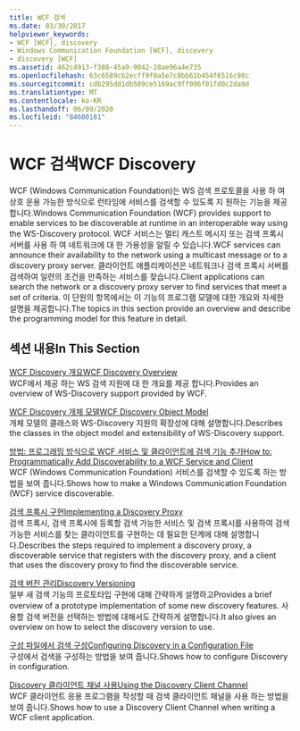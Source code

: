 ```yaml
---
title: WCF 검색
ms.date: 03/30/2017
helpviewer_keywords:
- WCF [WCF], discovery
- Windows Communication Foundation [WCF], discovery
- discovery [WCF]
ms.assetid: 462c4913-f388-45a9-9042-28ae96a4e735
ms.openlocfilehash: 63c6589cb2ecff9f0a5e7c8bb61b454f6516c98c
ms.sourcegitcommit: cdb295dd1db589ce5169ac9ff096f01fd0c2da9d
ms.translationtype: MT
ms.contentlocale: ko-KR
ms.lasthandoff: 06/09/2020
ms.locfileid: "84600181"
---
```

# <a name="wcf-discovery"></a><span data-ttu-id="9020f-102">WCF 검색</span><span class="sxs-lookup"><span data-stu-id="9020f-102">WCF Discovery</span></span>
<span data-ttu-id="9020f-103">WCF (Windows Communication Foundation)는 WS 검색 프로토콜을 사용 하 여 상호 운용 가능한 방식으로 런타임에 서비스를 검색할 수 있도록 지 원하는 기능을 제공 합니다.</span><span class="sxs-lookup"><span data-stu-id="9020f-103">Windows Communication Foundation (WCF) provides support to enable services to be discoverable at runtime in an interoperable way using the WS-Discovery protocol.</span></span> <span data-ttu-id="9020f-104">WCF 서비스는 멀티 캐스트 메시지 또는 검색 프록시 서버를 사용 하 여 네트워크에 대 한 가용성을 알릴 수 있습니다.</span><span class="sxs-lookup"><span data-stu-id="9020f-104">WCF services can announce their availability to the network using a multicast message or to a discovery proxy server.</span></span> <span data-ttu-id="9020f-105">클라이언트 애플리케이션은 네트워크나 검색 프록시 서버를 검색하여 일련의 조건을 만족하는 서비스를 찾습니다.</span><span class="sxs-lookup"><span data-stu-id="9020f-105">Client applications can search the network or a discovery proxy server to find services that meet a set of criteria.</span></span> <span data-ttu-id="9020f-106">이 단원의 항목에서는 이 기능의 프로그램 모델에 대한 개요와 자세한 설명을 제공합니다.</span><span class="sxs-lookup"><span data-stu-id="9020f-106">The topics in this section provide an overview and describe the programming model for this feature in detail.</span></span>  
  
## <a name="in-this-section"></a><span data-ttu-id="9020f-107">섹션 내용</span><span class="sxs-lookup"><span data-stu-id="9020f-107">In This Section</span></span>  
 [<span data-ttu-id="9020f-108">WCF Discovery 개요</span><span class="sxs-lookup"><span data-stu-id="9020f-108">WCF Discovery Overview</span></span>](wcf-discovery-overview.md)  
 <span data-ttu-id="9020f-109">WCF에서 제공 하는 WS 검색 지원에 대 한 개요를 제공 합니다.</span><span class="sxs-lookup"><span data-stu-id="9020f-109">Provides an overview of WS-Discovery support provided by WCF.</span></span>  
  
 [<span data-ttu-id="9020f-110">WCF Discovery 개체 모델</span><span class="sxs-lookup"><span data-stu-id="9020f-110">WCF Discovery Object Model</span></span>](wcf-discovery-object-model.md)  
 <span data-ttu-id="9020f-111">개체 모델의 클래스와 WS-Discovery 지원의 확장성에 대해 설명합니다.</span><span class="sxs-lookup"><span data-stu-id="9020f-111">Describes the classes in the object model and extensibility of WS-Discovery support.</span></span>  
  
 [<span data-ttu-id="9020f-112">방법: 프로그래밍 방식으로 WCF 서비스 및 클라이언트에 검색 기능 추가</span><span class="sxs-lookup"><span data-stu-id="9020f-112">How to: Programmatically Add Discoverability to a WCF Service and Client</span></span>](how-to-programmatically-add-discoverability-to-a-wcf-service-and-client.md)  
 <span data-ttu-id="9020f-113">WCF (Windows Communication Foundation) 서비스를 검색할 수 있도록 하는 방법을 보여 줍니다.</span><span class="sxs-lookup"><span data-stu-id="9020f-113">Shows how to make a Windows Communication Foundation (WCF) service discoverable.</span></span>  
  
 [<span data-ttu-id="9020f-114">검색 프록시 구현</span><span class="sxs-lookup"><span data-stu-id="9020f-114">Implementing a Discovery Proxy</span></span>](implementing-a-discovery-proxy.md)  
 <span data-ttu-id="9020f-115">검색 프록시, 검색 프록시에 등록할 검색 가능한 서비스 및 검색 프록시를 사용하여 검색 가능한 서비스를 찾는 클라이언트를 구현하는 데 필요한 단계에 대해 설명합니다.</span><span class="sxs-lookup"><span data-stu-id="9020f-115">Describes the steps required to implement a discovery proxy, a discoverable service that registers with the discovery proxy, and a client that uses the discovery proxy to find the discoverable service.</span></span>  
  
 [<span data-ttu-id="9020f-116">검색 버전 관리</span><span class="sxs-lookup"><span data-stu-id="9020f-116">Discovery Versioning</span></span>](discovery-versioning.md)  
 <span data-ttu-id="9020f-117">일부 새 검색 기능의 프로토타입 구현에 대해 간략하게 설명하고</span><span class="sxs-lookup"><span data-stu-id="9020f-117">Provides a brief overview of a prototype implementation of some new discovery features.</span></span> <span data-ttu-id="9020f-118">사용할 검색 버전을 선택하는 방법에 대해서도 간략하게 설명합니다.</span><span class="sxs-lookup"><span data-stu-id="9020f-118">It also gives an overview on how to select the discovery version to use.</span></span>  
  
 [<span data-ttu-id="9020f-119">구성 파일에서 검색 구성</span><span class="sxs-lookup"><span data-stu-id="9020f-119">Configuring Discovery in a Configuration File</span></span>](configuring-discovery-in-a-configuration-file.md)  
 <span data-ttu-id="9020f-120">구성에서 검색을 구성하는 방법을 보여 줍니다.</span><span class="sxs-lookup"><span data-stu-id="9020f-120">Shows how to configure Discovery in configuration.</span></span>  
  
 [<span data-ttu-id="9020f-121">Discovery 클라이언트 채널 사용</span><span class="sxs-lookup"><span data-stu-id="9020f-121">Using the Discovery Client Channel</span></span>](using-the-discovery-client-channel.md)  
 <span data-ttu-id="9020f-122">WCF 클라이언트 응용 프로그램을 작성할 때 검색 클라이언트 채널을 사용 하는 방법을 보여 줍니다.</span><span class="sxs-lookup"><span data-stu-id="9020f-122">Shows how to use a Discovery Client Channel when writing a WCF client application.</span></span>
